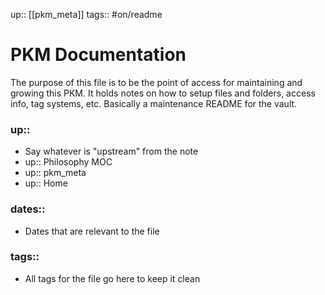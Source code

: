 up:: [[pkm_meta]]
tags:: #on/readme 

# PKM Documentation

The purpose of this file is to be the point of access for maintaining and growing this PKM.
It holds notes on how to setup files and folders, access info, tag systems, etc.
Basically a maintenance README for the vault.

### up::
- Say whatever is "upstream" from the note
- up:: Philosophy MOC
- up:: pkm_meta
- up:: Home

### dates::
- Dates that are relevant to the file

### tags::
- All tags for the file go here to keep it clean